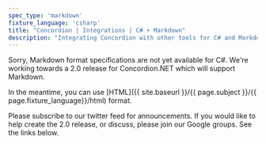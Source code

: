 ```yaml
---
spec_type: 'markdown'
fixture_language: 'csharp'
title: "Concordion | Integrations | C# + Markdown"
description: "Integrating Concordion with other tools for C# and Markdown. For example, IDEs such as Visual Studio and Continuous Integration servers such as TFS."
---
```


Sorry, Markdown format specifications are not yet available for C#. We're working towards a 2.0 release for Concordion.NET which will support Markdown.

In the meantime, you can use [HTML]({{ site.baseurl }}/{{ page.subject }}/{{ page.fixture_language}}/html) format.

Please subscribe to our twitter feed for announcements. If you would like to help create the 2.0 release, or discuss, please join our Google groups. See the links below.

<!-- {% include {{page.include}} %} -->

